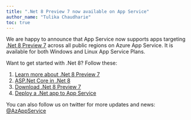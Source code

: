 ```yaml
---
title: ".Net 8 Preview 7 now available on App Service"
author_name: "Tulika Chaudharie"
toc: true
---
```


We are happy to announce that App Service now supports apps targeting [.Net 8 Preview 7](https://dotnet.microsoft.com/en-us/download/dotnet/8.0) across all public regions on Azure App Service. It is available for both Windows and Linux App Service Plans.

Want to get started with .Net 8? Follow these:

1. [Learn more about .Net 8 Preview 7](https://devblogs.microsoft.com/dotnet/announcing-dotnet-8-preview-7/)
2. [ASP.Net Core in .Net 8](https://devblogs.microsoft.com/dotnet/asp-net-core-updates-in-dotnet-8-preview-7/)
3. [Download .Net 8 Preview 7](https://dotnet.microsoft.com/en-us/download/dotnet/8.0)
4. [Deploy a .Net app to App Service](https://docs.microsoft.com/azure/app-service/quickstart-dotnetcore?tabs=net60&pivots=development-environment-vs)

You can also follow us on twitter for more updates and news: [@AzAppService](https://twitter.com/AzAppService/)

